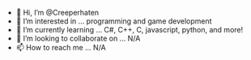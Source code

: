 - 👋 Hi, I’m @Creeperhaten
- 👀 I’m interested in ... programming and game development
- 🌱 I’m currently learning ... C#, C++, C, javascript, python, and more!
- 💞️ I’m looking to collaborate on ... N/A
- 📫 How to reach me ... N/A

<!---
Creeperhaten/Creeperhaten is a ✨ special ✨ repository because its `README.md` (this file) appears on your GitHub profile.
You can click the Preview link to take a look at your changes.
--->
